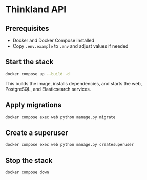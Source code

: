 # Thinkland API

## Prerequisites
- Docker and Docker Compose installed
- Copy `.env.example` to `.env` and adjust values if needed

## Start the stack
```bash
docker compose up --build -d
```
This builds the image, installs dependencies, and starts the web, PostgreSQL, and Elasticsearch services.

## Apply migrations
```bash
docker compose exec web python manage.py migrate
```

## Create a superuser
```bash
docker compose exec web python manage.py createsuperuser
```

## Stop the stack
```bash
docker compose down
```

